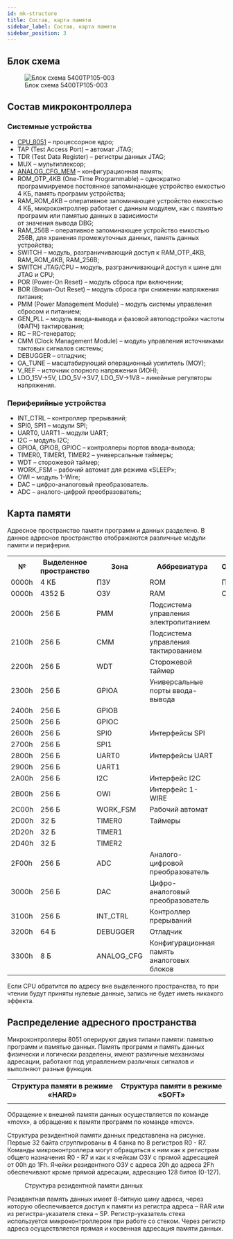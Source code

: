 ```yaml
---
id: mk-structure
title: Состав, карта памяти
sidebar_label: Состав, карта памяти
sidebar_position: 3
---
```


## Блок схема

<div className="doc-image-container">
<figure>
  <img src="/img/5400TP105-003/structure/блок_схема_105-003.svg" alt="Блок схема 5400ТР105-003" />
  <figcaption  className="doc-image-container__image-title">Блок схема 5400ТР105-003</figcaption>
</figure>
</div>

## Состав микроконтроллера

### Системные устройства

- <a href="/docs/5400TP105-003/mk-core8051">CPU_8051</a> – процессорное ядро;
- TAP (Test Access Port) – автомат JTAG;
- TDR (Test Data Register) – регистры данных JTAG;
- MUX – мультиплексор;
- <a href="/docs/5400TP105-003/mk-analog-cfg">ANALOG_CFG_MEM</a> – конфигурационная память;
- ROM_OTP_4KB (One-Time Programmable) – однократно программируемое постоянное запоминающее устройство емкостью 4 КБ, память программ устройства;
- RAM_ROM_4KB – оперативное запоминающее устройство емкостью 4 КБ, микроконтроллер работает с данным модулем, как с памятью программ или памятью данных в зависимости   
  от значения вывода DBG;
- RAM_256B – оперативное запоминающее устройство емкостью 256B, для хранения промежуточных данных, память данных устройства;
- SWITCH – модуль, разграничивающий доступ к RAM_OTP_4KB, RAM_ROM_4KB, RAM_256B;
- SWITCH JTAG/CPU – модуль, разграничивающий доступ к шине для JTAG и CPU;
- POR (Power-On Reset) – модуль сброса при включении;
- BOR (Brown-Out Reset) – модуль сброса при снижении напряжения питания;
- PMM (Power Management Module) – модуль системы управления сбросом и питанием;
- GEN_PLL – модуль ввода-вывода и фазовой автоподстройки частоты (ФАПЧ) тактирования;
- RC – RC-генератор;
- CMM (Clock Management Module) – модуль управления источниками тактовых сигналов системы;
- DEBUGGER – отладчик;
- OA_TUNE – масштабирующий операционный усилитель (МОУ);
- V_REF – источник опорного напряжения (ИОН);
- LDO_15V->5V, LDO_5V->3V7, LDO_5V->1V8 – линейные регуляторы напряжения.

### Периферийные устройства

- INT_CTRL – контроллер прерываний;
- SPI0, SPI1 – модули SPI;
- UART0, UART1 – модули UART;
- I2C – модуль I2C;
- GPIOA, GPIOB, GPIOC – контроллеры портов ввода-вывода;
- TIMER0, TIMER1, TIMER2 – универсальные таймеры;
- WDT – сторожевой таймер;
- WORK_FSM – рабочий автомат для режима «SLEEP»;
- OWI – модуль 1-Wire;
- DAC – цифро-аналоговый преобразователь.
- ADC – аналого-цифрой преобразователь;

## Карта памяти

Адресное пространство памяти программ и данных разделено. В данное адресное пространство отображаются различные модули памяти и периферии.

<table className="table">
<tbody>

<tr>
    <th>№</th>
    <th>Выделенное пространство</th>
    <th>Зона</th>
    <th >Аббревиатура</th>
    <th >Описание</th>
  </tr>

  <tr>
    <td >0000h</td>
    <td >4 КБ</td>
    <td >ПЗУ</td>
    <td >ROM</td>
    <td >ПЗУ</td>
  </tr>
  <tr>
    <td >0000h</td>
    <td >4352 Б</td>
    <td rowSpan={22}>ОЗУ</td>
    <td >RAM</td>
    <td >ОЗУ</td>
  </tr>
  <tr>
    <td >2000h</td>
    <td >256 Б</td>
    <td >PMM</td>
    <td >Подсистема управления электропитанием</td>
  </tr>
    <tr>
    <td >2100h</td>
    <td >256 Б</td>
    <td >CMM</td>
    <td >Подсистема управления тактированием </td>
  </tr>
      <tr>
    <td >2200h</td>
    <td >256 Б</td>
    <td >WDT</td>
    <td >Сторожевой таймер </td>
  </tr>
      <tr>
    <td >2300h</td>
    <td >256 Б</td>
    <td >GPIOA </td>
    <td rowSpan={3}>Универсальные порты ввода-вывода</td>
  </tr>
      <tr>
    <td >2400h</td>
    <td >256 Б</td>
    <td >GPIOB </td>
    
  </tr>
      <tr>
    <td >2500h</td>
    <td >256 Б</td>
    <td >GPIOC </td>
    
  </tr>
      <tr>
    <td >2600h</td>
    <td >256 Б</td>
    <td >SPI0</td>
    <td rowSpan={2}>Интерфейсы SPI </td>
  </tr>
      <tr>
    <td >2700h</td>
    <td >256 Б</td>
    <td >SPI1</td>
    
  </tr>
      <tr>
    <td >2800h</td>
    <td >256 Б</td>
    <td >UART0</td>
    <td rowSpan={2}>Интерфейсы UART</td>
  </tr>
      <tr>
    <td >2900h</td>
    <td >256 Б</td>
    <td >UART1</td>
  </tr>
      <tr>
    <td >2A00h</td>
    <td >256 Б</td>
    <td >I2C</td>
    <td >Интерфейс I2C</td>
  </tr>
    <tr>
    <td >2B00h</td>
    <td >256 Б</td>
    <td >OWI</td>
    <td >Интерфейс 1-WIRE</td>
  </tr>
      <tr>
    <td >2C00h</td>
    <td >256 Б</td>
    <td >WORK_FSM</td>
    <td >Рабочий автомат</td>
  </tr>
    <tr>
    <td >2D00h</td>
    <td >32 Б</td>
    <td >TIMER0</td>
    <td rowSpan={3}>Таймеры </td>
  </tr>
      <tr>
    <td >2D20h</td>
    <td >32 Б</td>
    <td >TIMER1</td>
  </tr>
      <tr>
    <td >2D40h</td>
    <td >32 Б</td>
    <td >TIMER2</td>
  </tr>
        <tr>
    <td >2F00h</td>
    <td >256 Б</td>
    <td >ADC</td>
    <td >Аналого-цифровой преобразователь</td>
  </tr>
      <tr>
    <td >3000h</td>
    <td >256 Б</td>
    <td >DAC</td>
    <td >Цифро-аналоговый преобразователь</td>
  </tr>
        <tr>
    <td >3100h</td>
    <td >256 Б</td>
    <td >INT_CTRL</td>
    <td >Контроллер прерываний </td>
  </tr>
        <tr>
    <td >3200h</td>
    <td >64 Б</td>
    <td >DEBUGGER</td>
    <td >Отладчик </td>
  </tr>
        <tr>
    <td >3300h</td>
    <td >8 Б</td>
    <td >ANALOG_CFG</td>
    <td >Конфигурационная память аналоговых блоков</td>
  </tr>
  </tbody>
</table>

Если CPU обратится по адресу вне выделенного пространства, то при чтении будут приняты нулевые данные, запись не будет иметь никакого эффекта.

## Распределение адресного пространства

Микроконтроллеры 8051 оперируют двумя типами памяти: памятью программ и памятью данных. Память программ и память данных физически и логически разделены, имеют различные механизмы адресации, работают под управлением различных сигналов и выполняют разные функции.

<table className="table">
<tbody>

  <tr>
    <th >Структура памяти в режиме «HARD»</th>
    <th >Структура памяти в режиме «SOFT»</th>
  </tr>
  <tr>
    <td>
    <img src="/img/5400TP105-003/structure/память_ОЗУ.svg" alt="" />
    </td>
    <td>
    <img src="/img/5400TP105-003/structure/память_ПЗУ.svg" alt="" />
    </td>
  </tr>
</tbody>
</table>

Обращение к внешней памяти данных осуществляется по команде «movx», а обращение к памяти программ по команде «movc».

Структура резидентной памяти данных представлена на рисунке. Первые 32 байта сгруппированы в 4 банка по 8 регистров R0 - R7.
Команды микроконтроллера могут обращаться к ним как к регистрам общего назначения R0 - R7 и как к ячейкам ОЗУ с прямой адресацией от 00h до 1Fh. Ячейки резидентного ОЗУ с адреса 20h до адреса 2Fh обеспечивают кроме прямой адресации, адресацию 128 битов (0-127).

<div className="doc-image-container">
<figure>
  <img src="/img/5400TP105-003/structure/структура_внутреннего_ОЗУ.svg" alt="" />
  <figcaption  className="doc-image-container__image-title">Структура резидентной памяти данных</figcaption>
</figure>
</div>

Резидентная память данных имеет 8-битную шину адреса, через которую обеспечивается доступ к памяти из регистра адреса – RAR или из регистра-указателя стека – SP. Регистр-указатель стека используется микроконтроллером при работе со стеком. Через регистр адреса осуществляется прямая и косвенная адресация памяти данных.

